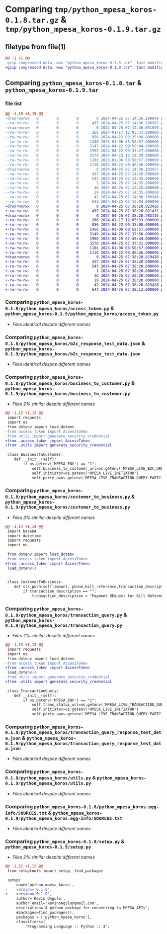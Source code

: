 # Comparing `tmp/python_mpesa_koros-0.1.8.tar.gz` & `tmp/python_mpesa_koros-0.1.9.tar.gz`

## filetype from file(1)

```diff
@@ -1 +1 @@
-gzip compressed data, was "python_mpesa_koros-0.1.8.tar", last modified: Thu Apr 25 07:14:36 2024, max compression
+gzip compressed data, was "python_mpesa_koros-0.1.9.tar", last modified: Thu Apr 25 07:38:20 2024, max compression
```

## Comparing `python_mpesa_koros-0.1.8.tar` & `python_mpesa_koros-0.1.9.tar`

### file list

```diff
@@ -1,19 +1,19 @@
-drwxrwxrwx   0        0        0        0 2024-04-25 07:14:36.109940 python_mpesa_koros-0.1.8/
--rw-rw-rw-   0        0        0      437 2024-04-25 07:14:36.106962 python_mpesa_koros-0.1.8/PKG-INFO
-drwxrwxrwx   0        0        0        0 2024-04-25 07:14:36.051039 python_mpesa_koros-0.1.8/python_mpesa_koros/
--rw-rw-rw-   0        0        0      266 2024-01-17 12:05:33.000000 python_mpesa_koros-0.1.8/python_mpesa_koros/__ init __.py
--rw-rw-rw-   0        0        0      856 2024-04-22 09:35:08.000000 python_mpesa_koros-0.1.8/python_mpesa_koros/access_token.py
--rw-rw-rw-   0        0        0     1456 2023-01-06 08:58:57.000000 python_mpesa_koros-0.1.8/python_mpesa_koros/b2c_response_test_data.json
--rw-rw-rw-   0        0        0     3147 2024-04-22 09:58:04.000000 python_mpesa_koros-0.1.8/python_mpesa_koros/business_to_customer.py
--rw-rw-rw-   0        0        0     1955 2024-04-22 09:37:27.000000 python_mpesa_koros-0.1.8/python_mpesa_koros/customer_to_business.py
--rw-rw-rw-   0        0        0     3574 2024-04-22 12:18:39.000000 python_mpesa_koros-0.1.8/python_mpesa_koros/transaction_query.py
--rw-rw-rw-   0        0        0     1101 2023-01-06 08:58:57.000000 python_mpesa_koros-0.1.8/python_mpesa_koros/transaction_query_response_test_data.json
--rw-rw-rw-   0        0        0     1116 2024-04-22 09:48:46.000000 python_mpesa_koros-0.1.8/python_mpesa_koros/utils.py
-drwxrwxrwx   0        0        0        0 2024-04-25 07:14:36.103957 python_mpesa_koros-0.1.8/python_mpesa_koros.egg-info/
--rw-rw-rw-   0        0        0      437 2024-04-25 07:14:35.000000 python_mpesa_koros-0.1.8/python_mpesa_koros.egg-info/PKG-INFO
--rw-rw-rw-   0        0        0      547 2024-04-25 07:14:35.000000 python_mpesa_koros-0.1.8/python_mpesa_koros.egg-info/SOURCES.txt
--rw-rw-rw-   0        0        0        1 2024-04-25 07:14:35.000000 python_mpesa_koros-0.1.8/python_mpesa_koros.egg-info/dependency_links.txt
--rw-rw-rw-   0        0        0       36 2024-04-25 07:14:35.000000 python_mpesa_koros-0.1.8/python_mpesa_koros.egg-info/requires.txt
--rw-rw-rw-   0        0        0       19 2024-04-25 07:14:35.000000 python_mpesa_koros-0.1.8/python_mpesa_koros.egg-info/top_level.txt
--rw-rw-rw-   0        0        0       42 2024-04-25 07:14:36.109940 python_mpesa_koros-0.1.8/setup.cfg
--rw-rw-rw-   0        0        0      644 2024-04-25 07:13:04.000000 python_mpesa_koros-0.1.8/setup.py
+drwxrwxrwx   0        0        0        0 2024-04-25 07:38:20.823426 python_mpesa_koros-0.1.9/
+-rw-rw-rw-   0        0        0      437 2024-04-25 07:38:20.821431 python_mpesa_koros-0.1.9/PKG-INFO
+drwxrwxrwx   0        0        0        0 2024-04-25 07:38:20.783115 python_mpesa_koros-0.1.9/python_mpesa_koros/
+-rw-rw-rw-   0        0        0      266 2024-01-17 12:05:33.000000 python_mpesa_koros-0.1.9/python_mpesa_koros/__ init __.py
+-rw-rw-rw-   0        0        0      856 2024-04-22 09:35:08.000000 python_mpesa_koros-0.1.9/python_mpesa_koros/access_token.py
+-rw-rw-rw-   0        0        0     1456 2023-01-06 08:58:57.000000 python_mpesa_koros-0.1.9/python_mpesa_koros/b2c_response_test_data.json
+-rw-rw-rw-   0        0        0     3149 2024-04-25 07:37:50.000000 python_mpesa_koros-0.1.9/python_mpesa_koros/business_to_customer.py
+-rw-rw-rw-   0        0        0     1956 2024-04-25 07:36:44.000000 python_mpesa_koros-0.1.9/python_mpesa_koros/customer_to_business.py
+-rw-rw-rw-   0        0        0     3576 2024-04-25 07:37:31.000000 python_mpesa_koros-0.1.9/python_mpesa_koros/transaction_query.py
+-rw-rw-rw-   0        0        0     1101 2023-01-06 08:58:57.000000 python_mpesa_koros-0.1.9/python_mpesa_koros/transaction_query_response_test_data.json
+-rw-rw-rw-   0        0        0     1116 2024-04-22 09:48:46.000000 python_mpesa_koros-0.1.9/python_mpesa_koros/utils.py
+drwxrwxrwx   0        0        0        0 2024-04-25 07:38:20.819438 python_mpesa_koros-0.1.9/python_mpesa_koros.egg-info/
+-rw-rw-rw-   0        0        0      437 2024-04-25 07:38:20.000000 python_mpesa_koros-0.1.9/python_mpesa_koros.egg-info/PKG-INFO
+-rw-rw-rw-   0        0        0      547 2024-04-25 07:38:20.000000 python_mpesa_koros-0.1.9/python_mpesa_koros.egg-info/SOURCES.txt
+-rw-rw-rw-   0        0        0        1 2024-04-25 07:38:20.000000 python_mpesa_koros-0.1.9/python_mpesa_koros.egg-info/dependency_links.txt
+-rw-rw-rw-   0        0        0       36 2024-04-25 07:38:20.000000 python_mpesa_koros-0.1.9/python_mpesa_koros.egg-info/requires.txt
+-rw-rw-rw-   0        0        0       19 2024-04-25 07:38:20.000000 python_mpesa_koros-0.1.9/python_mpesa_koros.egg-info/top_level.txt
+-rw-rw-rw-   0        0        0       42 2024-04-25 07:38:20.823426 python_mpesa_koros-0.1.9/setup.cfg
+-rw-rw-rw-   0        0        0      644 2024-04-25 07:38:12.000000 python_mpesa_koros-0.1.9/setup.py
```

### Comparing `python_mpesa_koros-0.1.8/python_mpesa_koros/access_token.py` & `python_mpesa_koros-0.1.9/python_mpesa_koros/access_token.py`

 * *Files identical despite different names*

### Comparing `python_mpesa_koros-0.1.8/python_mpesa_koros/b2c_response_test_data.json` & `python_mpesa_koros-0.1.9/python_mpesa_koros/b2c_response_test_data.json`

 * *Files identical despite different names*

### Comparing `python_mpesa_koros-0.1.8/python_mpesa_koros/business_to_customer.py` & `python_mpesa_koros-0.1.9/python_mpesa_koros/business_to_customer.py`

 * *Files 2% similar despite different names*

```diff
@@ -1,12 +1,12 @@
 import requests
 import os
 from dotenv import load_dotenv
-from access_token import AccessToken
-from utils import generate_security_credential
+from .access_token import AccessToken
+from .utils import generate_security_credential
 
 class BusinessToCustomer:
 	def __init__(self):
 		if os.getenv('MPESA_ENV') == "1":
 			self.business_to_customer_url=os.getenv('MPESA_LIVE_B2C_URL')
 			self.initiator=os.getenv('MPESA_LIVE_INITIATOR')
 			self.party_a=os.getenv('MPESA_LIVE_TRANSACTION_QUERY_PARTY_A')
```

### Comparing `python_mpesa_koros-0.1.8/python_mpesa_koros/customer_to_business.py` & `python_mpesa_koros-0.1.9/python_mpesa_koros/customer_to_business.py`

 * *Files 3% similar despite different names*

```diff
@@ -1,14 +1,14 @@
 import base64
 import datetime
 import requests
 import os
 
 from dotenv import load_dotenv
-from access_token import AccessToken
+from .access_token import AccessToken
 load_dotenv()
 
 
 class CustomerToBusiness:	
 	def stk_push(self,amount, phone,bill_reference,transaction_description =""):
 		if transaction_description == "":
 			transaction_description = "Payment REquest for Bill Reference "+bill_reference
```

### Comparing `python_mpesa_koros-0.1.8/python_mpesa_koros/transaction_query.py` & `python_mpesa_koros-0.1.9/python_mpesa_koros/transaction_query.py`

 * *Files 2% similar despite different names*

```diff
@@ -1,13 +1,13 @@
 import requests
 import os
 from dotenv import load_dotenv
-from access_token import AccessToken
+from .access_token import AccessToken
 load_dotenv()
-from utils import generate_security_credential
+from .utils import generate_security_credential
 
 class TransactionQuery:
 	def __init__(self):
 		if os.getenv('MPESA_ENV') == "1":
 			self.trans_status_url=os.getenv('MPESA_LIVE_TRANSACTION_QUERY_URL')
 			self.initiator=os.getenv('MPESA_LIVE_INITIATOR')
 			self.party_a=os.getenv('MPESA_LIVE_TRANSACTION_QUERY_PARTY_A')
```

### Comparing `python_mpesa_koros-0.1.8/python_mpesa_koros/transaction_query_response_test_data.json` & `python_mpesa_koros-0.1.9/python_mpesa_koros/transaction_query_response_test_data.json`

 * *Files identical despite different names*

### Comparing `python_mpesa_koros-0.1.8/python_mpesa_koros/utils.py` & `python_mpesa_koros-0.1.9/python_mpesa_koros/utils.py`

 * *Files identical despite different names*

### Comparing `python_mpesa_koros-0.1.8/python_mpesa_koros.egg-info/SOURCES.txt` & `python_mpesa_koros-0.1.9/python_mpesa_koros.egg-info/SOURCES.txt`

 * *Files identical despite different names*

### Comparing `python_mpesa_koros-0.1.8/setup.py` & `python_mpesa_koros-0.1.9/setup.py`

 * *Files 2% similar despite different names*

```diff
@@ -1,12 +1,12 @@
 from setuptools import setup, find_packages
 
 setup(
     name='python_mpesa_koros',
-    version='0.1.8',
+    version='0.1.9',
     author='Kevin Ongulu',
     author_email='kevinongulu@gmail.com',
     description='A python package for connecting to MPESA APIs',
     #packages=find_packages(),
     packages = ['python_mpesa_koros'], 
     classifiers=[
         'Programming Language :: Python :: 3',
```

